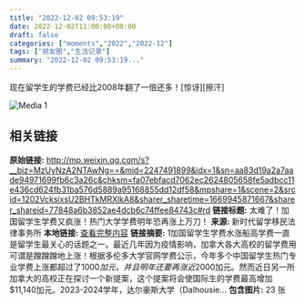 ```yaml
---
title: "2022-12-02 09:53:19"
date: 2022-12-02T11:00:00+08:00
draft: false
categories: ["moments","2022","2022-12"]
tags: ["朋友圈","生活记录"]
summary: "2022-12-02 09:53:19..."
---
```


现在留学生的学费已经比2008年翻了一倍还多！[惊讶][擦汗]

![Media 1](/Moments/photos/2022-12-02/202212020953190.jpg)

## 相关链接

**原始链接:** http://mp.weixin.qq.com/s?__biz=MzUyNzA2NTAwNg==&mid=2247491899&idx=1&sn=aa83d19a2a7aade94971699fb6c3a26c&chksm=fa07ebfacd7062ec2624805658fe5adbcc11e436cd624fb31ba576d5889a95168855dd12df58&mpshare=1&scene=2&srcid=1202VcksixsU2BHTkMRXlkA8&sharer_sharetime=1669945871667&sharer_shareid=77848a6b3852ae4dcb6c74ffee84743c#rd
**链接标题:** 太难了！加国留学生学费又疯涨！热门大学学费明年恐再涨上万刀！
**来源:** 新时代留学移民法律事务所
**本地链接:** [查看完整内容](/link_content/2022/12/2022-12-02-1/link_content/)
**链接摘要:** 1加国留学生学费水涨船高学费一直是留学生最关心的话题之一。最近几年因为疫情影响，加拿大各大高校的留学费用可谓是蹭蹭蹭地上涨！根据多伦多大学官网学费公示，今年多个中国留学生热门专业学费上涨都超过了$1000加元，并且明年还要再涨近$2000加元。然而近日另一所加拿大的高校正在探讨一个新提案，这个提案将会使国际生的学费最高增加$11,140加元。2023-2024学年，达尔豪斯大学（Dalhousie...
**包含图片:** 23 张

